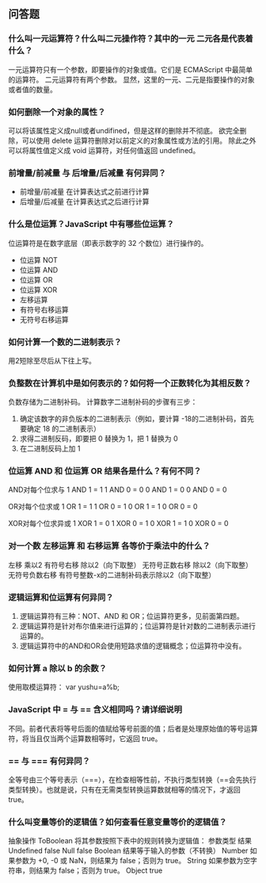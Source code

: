## 问答题
### 什么叫一元运算符？什么叫二元操作符？其中的一元 二元各是代表着什么？
一元运算符只有一个参数，即要操作的对象或值。它们是 ECMAScript 中最简单的运算符。
二元运算符有两个参数。
显然，这里的一元、二元是指要操作的对象或者值的数量。

### 如何删除一个对象的属性？
可以将该属性定义成null或者undifined，但是这样的删除并不彻底。
欲完全删除，可以使用 delete 运算符删除对以前定义的对象属性或方法的引用。
除此之外可以将属性值定义成 void 运算符，对任何值返回 undefined。


### 前增量/前减量 与 后增量/后减量 有何异同？
- 前增量/前减量 在计算表达式之前进行计算
- 后增量/后减量 在计算表达式之后进行计算

### 什么是位运算？JavaScript 中有哪些位运算？
位运算符是在数字底层（即表示数字的 32 个数位）进行操作的。
- 位运算 NOT
- 位运算 AND
- 位运算 OR
- 位运算 XOR
- 左移运算
- 有符号右移运算
- 无符号右移运算

### 如何计算一个数的二进制表示？
用2短除至尽后从下往上写。

### 负整数在计算机中是如何表示的？如何将一个正数转化为其相反数？
负数存储为二进制补码。
计算数字二进制补码的步骤有三步：
1. 确定该数字的非负版本的二进制表示（例如，要计算 -18的二进制补码，首先要确定 18 的二进制表示）
2. 求得二进制反码，即要把 0 替换为 1，把 1 替换为 0
3. 在二进制反码上加 1

### 位运算 AND 和 位运算 OR 结果各是什么？有何不同？
AND对每个位求与
1 AND 1 = 1
1 AND 0 = 0
0 AND 1 = 0
0 AND 0 = 0

OR对每个位求或
1 OR 1 = 1
1 OR 0 = 1
0 OR 1 = 1
0 OR 0 = 0

XOR对每个位求异或
1 XOR 1 = 0
1 XOR 0 = 1
0 XOR 1 = 1
0 XOR 0 = 0

### 对一个数 左移运算 和 右移运算 各等价于乘法中的什么？
左移 乘以2
有符号右移 除以2（向下取整）
无符号正数右移 除以2（向下取整）
无符号负数右移 有符号整数-x的二进制补码表示除以2（向下取整）

### 逻辑运算和位运算有何异同？
1. 逻辑运算符有三种：NOT、AND 和 OR；位运算符更多，见前面第四题。
2. 逻辑运算符是针对布尔值来进行运算的；位运算符是针对数的二进制表示进行运算的。
3. 逻辑运算符中的AND和OR会使用短路求值的逻辑概念；位运算符中没有。

### 如何计算 a 除以 b 的余数？
使用取模运算符：
var yushu=a%b;

### JavaScript 中 = 与 == 含义相同吗？请详细说明
不同。前者代表将等号后面的值赋给等号前面的值；后者是处理原始值的等号运算符，将当且仅当两个运算数相等时，它返回 true。

### == 与 === 有何异同？
全等号由三个等号表示（===），在检查相等性前，不执行类型转换（==会先执行类型转换）。也就是说，只有在无需类型转换运算数就相等的情况下，才返回 true。

### 什么叫变量等价的逻辑值？如何查看任意变量等价的逻辑值？
抽象操作 ToBoolean 将其参数按照下表中的规则转换为逻辑值：
参数类型	结果
Undefined	false
Null	false
Boolean	结果等于输入的参数（不转换）
Number	如果参数为 +0, -0 或 NaN，则结果为 false；否则为 true。
String	如果参数为空字符串，则结果为 false；否则为 true。
Object	true